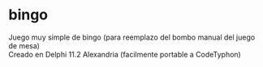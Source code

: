# bingo
Juego muy simple de bingo (para reemplazo del bombo manual del juego de mesa)<br>
Creado en Delphi 11.2 Alexandria (facilmente portable a CodeTyphon)
